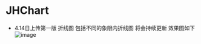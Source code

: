 # JHChart

- 4.14日上传第一版  折线图 包括不同的象限内折线图 将会持续更新 效果图如下
![image](https://github.com/China131/JHChartDemo/GIFResource/001.gif)
